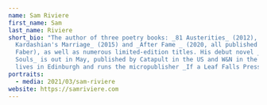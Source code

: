 ```yaml
---
name: Sam Riviere
first_name: Sam
last_name: Riviere
short_bio: "The author of three poetry books: _81 Austerities_ (2012), _Kim
  Kardashian's Marriage_ (2015) and _After Fame _ (2020, all published by
  Faber), as well as numerous limited-edition titles. His debut novel _Dead
  Souls_ is out in May, published by Catapult in the US and W&N in the UK. He
  lives in Edinburgh and runs the micropublisher _If a Leaf Falls Press_. "
portraits:
  - media: 2021/03/sam-riviere
website: https://samriviere.com
---
```

